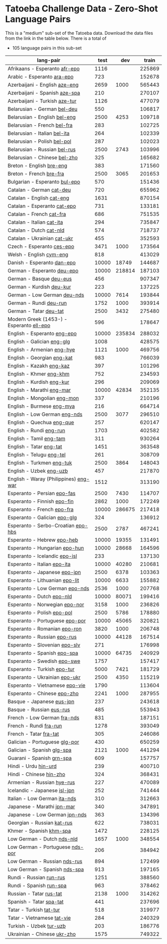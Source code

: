 # Tatoeba Challenge Data - Zero-Shot Language Pairs

This is a "medium" sub-set of the Tatoeba data.
Download the data files from the link in the table below.
There is a total of

* 105  language pairs in this sub-set

| lang-pair |    test    |    dev     |    train   |
|-----------|------------|------------|------------|
|         Afrikaans - Esperanto  [afr-epo](https://object.pouta.csc.fi/Tatoeba-Challenge/afr-epo.tar)  |       1116 |            |     225869 |
|            Arabic - Esperanto  [ara-epo](https://object.pouta.csc.fi/Tatoeba-Challenge/ara-epo.tar)  |        723 |            |     152678 |
|         Azerbaijani - English  [aze-eng](https://object.pouta.csc.fi/Tatoeba-Challenge/aze-eng.tar)  |       2659 |       1000 |     565443 |
|         Azerbaijani - Spanish  [aze-spa](https://object.pouta.csc.fi/Tatoeba-Challenge/aze-spa.tar)  |        210 |            |     270107 |
|         Azerbaijani - Turkish  [aze-tur](https://object.pouta.csc.fi/Tatoeba-Challenge/aze-tur.tar)  |       1126 |            |     477079 |
|           Belarusian - German  [bel-deu](https://object.pouta.csc.fi/Tatoeba-Challenge/bel-deu.tar)  |        550 |            |     106817 |
|          Belarusian - English  [bel-eng](https://object.pouta.csc.fi/Tatoeba-Challenge/bel-eng.tar)  |       2500 |       4253 |     109718 |
|           Belarusian - French  [bel-fra](https://object.pouta.csc.fi/Tatoeba-Challenge/bel-fra.tar)  |        283 |            |     102725 |
|          Belarusian - Italian  [bel-ita](https://object.pouta.csc.fi/Tatoeba-Challenge/bel-ita.tar)  |        264 |            |     102339 |
|           Belarusian - Polish  [bel-pol](https://object.pouta.csc.fi/Tatoeba-Challenge/bel-pol.tar)  |        287 |            |     102023 |
|          Belarusian - Russian  [bel-rus](https://object.pouta.csc.fi/Tatoeba-Challenge/bel-rus.tar)  |       2500 |       2743 |     103996 |
|          Belarusian - Chinese  [bel-zho](https://object.pouta.csc.fi/Tatoeba-Challenge/bel-zho.tar)  |        325 |            |     165682 |
|              Breton - English  [bre-eng](https://object.pouta.csc.fi/Tatoeba-Challenge/bre-eng.tar)  |        383 |            |     171560 |
|               Breton - French  [bre-fra](https://object.pouta.csc.fi/Tatoeba-Challenge/bre-fra.tar)  |       2500 |       3065 |     201653 |
|         Bulgarian - Esperanto  [bul-epo](https://object.pouta.csc.fi/Tatoeba-Challenge/bul-epo.tar)  |        570 |            |     151436 |
|              Catalan - German  [cat-deu](https://object.pouta.csc.fi/Tatoeba-Challenge/cat-deu.tar)  |        720 |            |     655962 |
|             Catalan - English  [cat-eng](https://object.pouta.csc.fi/Tatoeba-Challenge/cat-eng.tar)  |       1631 |            |     870154 |
|           Catalan - Esperanto  [cat-epo](https://object.pouta.csc.fi/Tatoeba-Challenge/cat-epo.tar)  |        731 |            |     133181 |
|              Catalan - French  [cat-fra](https://object.pouta.csc.fi/Tatoeba-Challenge/cat-fra.tar)  |        686 |            |     751535 |
|             Catalan - Italian  [cat-ita](https://object.pouta.csc.fi/Tatoeba-Challenge/cat-ita.tar)  |        294 |            |     735847 |
|               Catalan - Dutch  [cat-nld](https://object.pouta.csc.fi/Tatoeba-Challenge/cat-nld.tar)  |        574 |            |     718737 |
|           Catalan - Ukrainian  [cat-ukr](https://object.pouta.csc.fi/Tatoeba-Challenge/cat-ukr.tar)  |        455 |            |     352593 |
|             Czech - Esperanto  [ces-epo](https://object.pouta.csc.fi/Tatoeba-Challenge/ces-epo.tar)  |       3471 |       1000 |     173564 |
|               Welsh - English  [cym-eng](https://object.pouta.csc.fi/Tatoeba-Challenge/cym-eng.tar)  |        818 |            |     413029 |
|            Danish - Esperanto  [dan-epo](https://object.pouta.csc.fi/Tatoeba-Challenge/dan-epo.tar)  |      10000 |      18749 |     144687 |
|            German - Esperanto  [deu-epo](https://object.pouta.csc.fi/Tatoeba-Challenge/deu-epo.tar)  |      10000 |     218814 |     187103 |
|               German - Basque  [deu-eus](https://object.pouta.csc.fi/Tatoeba-Challenge/deu-eus.tar)  |        456 |            |     907347 |
|              German - Kurdish  [deu-kur](https://object.pouta.csc.fi/Tatoeba-Challenge/deu-kur.tar)  |        223 |            |     137225 |
|           German - Low German  [deu-nds](https://object.pouta.csc.fi/Tatoeba-Challenge/deu-nds.tar)  |      10000 |       7614 |     193844 |
|                German - Rundi  [deu-run](https://object.pouta.csc.fi/Tatoeba-Challenge/deu-run.tar)  |       1752 |       1000 |     393914 |
|                German - Tatar  [deu-tat](https://object.pouta.csc.fi/Tatoeba-Challenge/deu-tat.tar)  |       2500 |       3432 |     275480 |
|  Modern Greek (1453-) - Esperanto  [ell-epo](https://object.pouta.csc.fi/Tatoeba-Challenge/ell-epo.tar)  |        596 |            |     178647 |
|           English - Esperanto  [eng-epo](https://object.pouta.csc.fi/Tatoeba-Challenge/eng-epo.tar)  |      10000 |     235834 |     288032 |
|            English - Galician  [eng-glg](https://object.pouta.csc.fi/Tatoeba-Challenge/eng-glg.tar)  |       1008 |            |     428575 |
|            English - Armenian  [eng-hye](https://object.pouta.csc.fi/Tatoeba-Challenge/eng-hye.tar)  |       1121 |       1000 |     469756 |
|            English - Georgian  [eng-kat](https://object.pouta.csc.fi/Tatoeba-Challenge/eng-kat.tar)  |        983 |            |     766039 |
|              English - Kazakh  [eng-kaz](https://object.pouta.csc.fi/Tatoeba-Challenge/eng-kaz.tar)  |        397 |            |     101296 |
|               English - Khmer  [eng-khm](https://object.pouta.csc.fi/Tatoeba-Challenge/eng-khm.tar)  |        752 |            |     234593 |
|             English - Kurdish  [eng-kur](https://object.pouta.csc.fi/Tatoeba-Challenge/eng-kur.tar)  |        296 |            |     209069 |
|             English - Marathi  [eng-mar](https://object.pouta.csc.fi/Tatoeba-Challenge/eng-mar.tar)  |      10000 |      42834 |     352135 |
|           English - Mongolian  [eng-mon](https://object.pouta.csc.fi/Tatoeba-Challenge/eng-mon.tar)  |        337 |            |     210196 |
|             English - Burmese  [eng-mya](https://object.pouta.csc.fi/Tatoeba-Challenge/eng-mya.tar)  |        216 |            |     664714 |
|          English - Low German  [eng-nds](https://object.pouta.csc.fi/Tatoeba-Challenge/eng-nds.tar)  |       2500 |       3077 |     296510 |
|             English - Quechua  [eng-que](https://object.pouta.csc.fi/Tatoeba-Challenge/eng-que.tar)  |        257 |            |     620147 |
|               English - Rundi  [eng-run](https://object.pouta.csc.fi/Tatoeba-Challenge/eng-run.tar)  |       1703 |            |     402582 |
|               English - Tamil  [eng-tam](https://object.pouta.csc.fi/Tatoeba-Challenge/eng-tam.tar)  |        311 |            |     930264 |
|               English - Tatar  [eng-tat](https://object.pouta.csc.fi/Tatoeba-Challenge/eng-tat.tar)  |       1451 |            |     363548 |
|              English - Telugu  [eng-tel](https://object.pouta.csc.fi/Tatoeba-Challenge/eng-tel.tar)  |        261 |            |     308709 |
|             English - Turkmen  [eng-tuk](https://object.pouta.csc.fi/Tatoeba-Challenge/eng-tuk.tar)  |       2500 |       3864 |     148043 |
|               English - Uzbek  [eng-uzb](https://object.pouta.csc.fi/Tatoeba-Challenge/eng-uzb.tar)  |        457 |            |     217870 |
|  English - Waray (Philippines)  [eng-war](https://object.pouta.csc.fi/Tatoeba-Challenge/eng-war.tar)  |       1512 |            |     313190 |
|           Esperanto - Persian  [epo-fas](https://object.pouta.csc.fi/Tatoeba-Challenge/epo-fas.tar)  |       2500 |       7430 |     114707 |
|           Esperanto - Finnish  [epo-fin](https://object.pouta.csc.fi/Tatoeba-Challenge/epo-fin.tar)  |       2862 |       1000 |     172249 |
|            Esperanto - French  [epo-fra](https://object.pouta.csc.fi/Tatoeba-Challenge/epo-fra.tar)  |      10000 |     286675 |     217418 |
|          Esperanto - Galician  [epo-glg](https://object.pouta.csc.fi/Tatoeba-Challenge/epo-glg.tar)  |        324 |            |     136912 |
|    Esperanto - Serbo-Croatian  [epo-hbs](https://object.pouta.csc.fi/Tatoeba-Challenge/epo-hbs.tar)  |       2500 |       2787 |     467241 |
|            Esperanto - Hebrew  [epo-heb](https://object.pouta.csc.fi/Tatoeba-Challenge/epo-heb.tar)  |      10000 |      19355 |     131491 |
|         Esperanto - Hungarian  [epo-hun](https://object.pouta.csc.fi/Tatoeba-Challenge/epo-hun.tar)  |      10000 |      28668 |     164596 |
|         Esperanto - Icelandic  [epo-isl](https://object.pouta.csc.fi/Tatoeba-Challenge/epo-isl.tar)  |        233 |            |     137130 |
|           Esperanto - Italian  [epo-ita](https://object.pouta.csc.fi/Tatoeba-Challenge/epo-ita.tar)  |      10000 |      40280 |     210681 |
|          Esperanto - Japanese  [epo-jpn](https://object.pouta.csc.fi/Tatoeba-Challenge/epo-jpn.tar)  |       2500 |       6378 |     103363 |
|        Esperanto - Lithuanian  [epo-lit](https://object.pouta.csc.fi/Tatoeba-Challenge/epo-lit.tar)  |      10000 |       6633 |     155882 |
|        Esperanto - Low German  [epo-nds](https://object.pouta.csc.fi/Tatoeba-Challenge/epo-nds.tar)  |       2536 |       1000 |     207768 |
|             Esperanto - Dutch  [epo-nld](https://object.pouta.csc.fi/Tatoeba-Challenge/epo-nld.tar)  |      10000 |      80071 |     199416 |
|         Esperanto - Norwegian  [epo-nor](https://object.pouta.csc.fi/Tatoeba-Challenge/epo-nor.tar)  |       3158 |       1000 |     236826 |
|            Esperanto - Polish  [epo-pol](https://object.pouta.csc.fi/Tatoeba-Challenge/epo-pol.tar)  |       2500 |       5786 |     178880 |
|        Esperanto - Portuguese  [epo-por](https://object.pouta.csc.fi/Tatoeba-Challenge/epo-por.tar)  |      10000 |      45065 |     320821 |
|          Esperanto - Romanian  [epo-ron](https://object.pouta.csc.fi/Tatoeba-Challenge/epo-ron.tar)  |       3820 |       1000 |     206748 |
|           Esperanto - Russian  [epo-rus](https://object.pouta.csc.fi/Tatoeba-Challenge/epo-rus.tar)  |      10000 |      44128 |     167514 |
|         Esperanto - Slovenian  [epo-slv](https://object.pouta.csc.fi/Tatoeba-Challenge/epo-slv.tar)  |        271 |            |     176998 |
|           Esperanto - Spanish  [epo-spa](https://object.pouta.csc.fi/Tatoeba-Challenge/epo-spa.tar)  |      10000 |      64735 |     240929 |
|           Esperanto - Swedish  [epo-swe](https://object.pouta.csc.fi/Tatoeba-Challenge/epo-swe.tar)  |       1757 |            |     157417 |
|           Esperanto - Turkish  [epo-tur](https://object.pouta.csc.fi/Tatoeba-Challenge/epo-tur.tar)  |       5000 |       7421 |     181729 |
|         Esperanto - Ukrainian  [epo-ukr](https://object.pouta.csc.fi/Tatoeba-Challenge/epo-ukr.tar)  |       2500 |       4350 |     115219 |
|        Esperanto - Vietnamese  [epo-vie](https://object.pouta.csc.fi/Tatoeba-Challenge/epo-vie.tar)  |       1790 |            |     113604 |
|           Esperanto - Chinese  [epo-zho](https://object.pouta.csc.fi/Tatoeba-Challenge/epo-zho.tar)  |       2241 |       1000 |     287955 |
|             Basque - Japanese  [eus-jpn](https://object.pouta.csc.fi/Tatoeba-Challenge/eus-jpn.tar)  |        237 |            |     243618 |
|              Basque - Russian  [eus-rus](https://object.pouta.csc.fi/Tatoeba-Challenge/eus-rus.tar)  |        485 |            |     553943 |
|           French - Low German  [fra-nds](https://object.pouta.csc.fi/Tatoeba-Challenge/fra-nds.tar)  |        831 |            |     187151 |
|                French - Rundi  [fra-run](https://object.pouta.csc.fi/Tatoeba-Challenge/fra-run.tar)  |       1278 |            |     393049 |
|                French - Tatar  [fra-tat](https://object.pouta.csc.fi/Tatoeba-Challenge/fra-tat.tar)  |        305 |            |     246086 |
|         Galician - Portuguese  [glg-por](https://object.pouta.csc.fi/Tatoeba-Challenge/glg-por.tar)  |        430 |            |     650259 |
|            Galician - Spanish  [glg-spa](https://object.pouta.csc.fi/Tatoeba-Challenge/glg-spa.tar)  |       2121 |       1000 |     441294 |
|             Guarani - Spanish  [grn-spa](https://object.pouta.csc.fi/Tatoeba-Challenge/grn-spa.tar)  |        609 |            |     157757 |
|                  Hindi - Urdu  [hin-urd](https://object.pouta.csc.fi/Tatoeba-Challenge/hin-urd.tar)  |        239 |            |     400710 |
|               Hindi - Chinese  [hin-zho](https://object.pouta.csc.fi/Tatoeba-Challenge/hin-zho.tar)  |        324 |            |     368431 |
|            Armenian - Russian  [hye-rus](https://object.pouta.csc.fi/Tatoeba-Challenge/hye-rus.tar)  |        227 |            |     470089 |
|          Icelandic - Japanese  [isl-jpn](https://object.pouta.csc.fi/Tatoeba-Challenge/isl-jpn.tar)  |        252 |            |     741444 |
|          Italian - Low German  [ita-nds](https://object.pouta.csc.fi/Tatoeba-Challenge/ita-nds.tar)  |        310 |            |     312663 |
|            Japanese - Marathi  [jpn-mar](https://object.pouta.csc.fi/Tatoeba-Challenge/jpn-mar.tar)  |        340 |            |     347891 |
|         Japanese - Low German  [jpn-nds](https://object.pouta.csc.fi/Tatoeba-Challenge/jpn-nds.tar)  |        363 |            |     134396 |
|            Georgian - Russian  [kat-rus](https://object.pouta.csc.fi/Tatoeba-Challenge/kat-rus.tar)  |        622 |            |     738031 |
|               Khmer - Spanish  [khm-spa](https://object.pouta.csc.fi/Tatoeba-Challenge/khm-spa.tar)  |       1472 |            |     228125 |
|            Low German - Dutch  [nds-nld](https://object.pouta.csc.fi/Tatoeba-Challenge/nds-nld.tar)  |       1657 |       1000 |     348554 |
|       Low German - Portuguese  [nds-por](https://object.pouta.csc.fi/Tatoeba-Challenge/nds-por.tar)  |        206 |            |     384942 |
|          Low German - Russian  [nds-rus](https://object.pouta.csc.fi/Tatoeba-Challenge/nds-rus.tar)  |        894 |            |     172499 |
|          Low German - Spanish  [nds-spa](https://object.pouta.csc.fi/Tatoeba-Challenge/nds-spa.tar)  |        913 |            |     197165 |
|               Rundi - Russian  [run-rus](https://object.pouta.csc.fi/Tatoeba-Challenge/run-rus.tar)  |       1251 |            |     388560 |
|               Rundi - Spanish  [run-spa](https://object.pouta.csc.fi/Tatoeba-Challenge/run-spa.tar)  |        963 |            |     378462 |
|               Russian - Tatar  [rus-tat](https://object.pouta.csc.fi/Tatoeba-Challenge/rus-tat.tar)  |       2138 |       1000 |     314262 |
|               Spanish - Tatar  [spa-tat](https://object.pouta.csc.fi/Tatoeba-Challenge/spa-tat.tar)  |        441 |            |     237696 |
|               Tatar - Turkish  [tat-tur](https://object.pouta.csc.fi/Tatoeba-Challenge/tat-tur.tar)  |        518 |            |     319977 |
|            Tatar - Vietnamese  [tat-vie](https://object.pouta.csc.fi/Tatoeba-Challenge/tat-vie.tar)  |        284 |            |     240329 |
|               Turkish - Uzbek  [tur-uzb](https://object.pouta.csc.fi/Tatoeba-Challenge/tur-uzb.tar)  |        203 |            |     186776 |
|           Ukrainian - Chinese  [ukr-zho](https://object.pouta.csc.fi/Tatoeba-Challenge/ukr-zho.tar)  |       1575 |            |     749322 |
